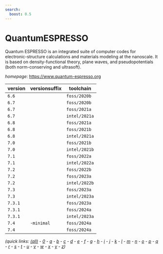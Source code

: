 ```yaml
---
search:
  boost: 0.5
---
```

# QuantumESPRESSO

Quantum ESPRESSO  is an integrated suite of computer codes  for electronic-structure calculations and materials modeling at the nanoscale.  It is based on density-functional theory, plane waves, and pseudopotentials   (both norm-conserving and ultrasoft).

*homepage*: <https://www.quantum-espresso.org>

version | versionsuffix | toolchain
--------|---------------|----------
``6.6`` |  | ``foss/2020b``
``6.7`` |  | ``foss/2020b``
``6.7`` |  | ``foss/2021a``
``6.7`` |  | ``intel/2021a``
``6.8`` |  | ``foss/2021a``
``6.8`` |  | ``foss/2021b``
``6.8`` |  | ``intel/2021a``
``7.0`` |  | ``foss/2021b``
``7.0`` |  | ``intel/2021b``
``7.1`` |  | ``foss/2022a``
``7.1`` |  | ``intel/2022a``
``7.2`` |  | ``foss/2022b``
``7.2`` |  | ``foss/2023a``
``7.2`` |  | ``intel/2022b``
``7.3`` |  | ``foss/2023a``
``7.3`` |  | ``intel/2023a``
``7.3.1`` |  | ``foss/2023a``
``7.3.1`` |  | ``foss/2024a``
``7.3.1`` |  | ``intel/2023a``
``7.4`` | ``-minimal`` | ``foss/2024a``
``7.4`` |  | ``foss/2024a``


*(quick links: [(all)](../index.md) - [0](../0/index.md) - [a](../a/index.md) - [b](../b/index.md) - [c](../c/index.md) - [d](../d/index.md) - [e](../e/index.md) - [f](../f/index.md) - [g](../g/index.md) - [h](../h/index.md) - [i](../i/index.md) - [j](../j/index.md) - [k](../k/index.md) - [l](../l/index.md) - [m](../m/index.md) - [n](../n/index.md) - [o](../o/index.md) - [p](../p/index.md) - [q](../q/index.md) - [r](../r/index.md) - [s](../s/index.md) - [t](../t/index.md) - [u](../u/index.md) - [v](../v/index.md) - [w](../w/index.md) - [x](../x/index.md) - [y](../y/index.md) - [z](../z/index.md))*

